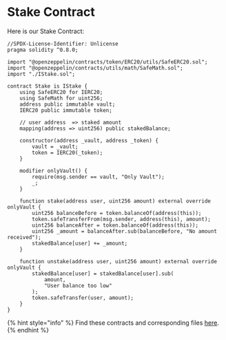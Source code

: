 # Stake Contract

Here is our Stake Contract:

```solidity
//SPDX-License-Identifier: Unlicense
pragma solidity ^0.8.0;
 
import "@openzeppelin/contracts/token/ERC20/utils/SafeERC20.sol";
import "@openzeppelin/contracts/utils/math/SafeMath.sol";
import "./IStake.sol";
 
contract Stake is IStake {
    using SafeERC20 for IERC20;
    using SafeMath for uint256;
    address public immutable vault;
    IERC20 public immutable token;
 
    // user address  => staked amount
    mapping(address => uint256) public stakedBalance;
 
    constructor(address _vault, address _token) {
        vault = _vault;
        token = IERC20(_token);
    }
 
    modifier onlyVault() {
        require(msg.sender == vault, "Only Vault");
        _;
    }
 
    function stake(address user, uint256 amount) external override onlyVault {
        uint256 balanceBefore = token.balanceOf(address(this));
        token.safeTransferFrom(msg.sender, address(this), amount);
        uint256 balanceAfter = token.balanceOf(address(this));
        uint256 _amount = balanceAfter.sub(balanceBefore, "No amount received");
        stakedBalance[user] += _amount;
    }
 
    function unstake(address user, uint256 amount) external override onlyVault {
        stakedBalance[user] = stakedBalance[user].sub(
            amount,
            "User balance too low"
        );
        token.safeTransfer(user, amount);
    }
}
```

{% hint style="info" %}
Find these contracts and corresponding files [here](https://github.com/router-protocol/router-crosstalk-sample/tree/sequencer-staking/contracts).
{% endhint %}
